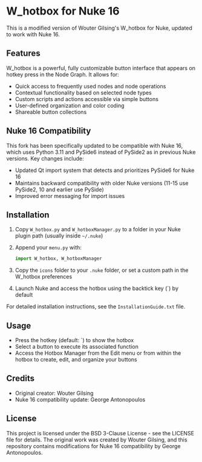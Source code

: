 # W_hotbox for Nuke 16

This is a modified version of Wouter Gilsing's W_hotbox for Nuke, updated to work with Nuke 16.

## Features

W_hotbox is a powerful, fully customizable button interface that appears on hotkey press in the Node Graph. It allows for:

- Quick access to frequently used nodes and node operations
- Contextual functionality based on selected node types
- Custom scripts and actions accessible via simple buttons
- User-defined organization and color coding
- Shareable button collections

## Nuke 16 Compatibility

This fork has been specifically updated to be compatible with Nuke 16, which uses Python 3.11 and PySide6 instead of PySide2 as in previous Nuke versions. Key changes include:

- Updated Qt import system that detects and prioritizes PySide6 for Nuke 16
- Maintains backward compatibility with older Nuke versions (11-15 use PySide2, 10 and earlier use PySide)
- Improved error messaging for import issues

## Installation

1. Copy `W_hotbox.py` and `W_hotboxManager.py` to a folder in your Nuke plugin path (usually inside `~/.nuke`)
  
2. Append your `menu.py` with:
   ```python
   import W_hotbox, W_hotboxManager
   ```

3. Copy the `icons` folder to your `.nuke` folder, or set a custom path in the W_hotbox preferences

4. Launch Nuke and access the hotbox using the backtick key (`) by default

For detailed installation instructions, see the `InstallationGuide.txt` file.

## Usage

- Press the hotkey (default: `) to show the hotbox
- Select a button to execute its associated function
- Access the Hotbox Manager from the Edit menu or from within the hotbox to create, edit, and organize your buttons

## Credits

- Original creator: Wouter Gilsing
- Nuke 16 compatibility update: George Antonopoulos

## License

This project is licensed under the BSD 3-Clause License - see the LICENSE file for details. The original work was created by Wouter Gilsing, and this repository contains modifications for Nuke 16 compatibility by George Antonopoulos. 